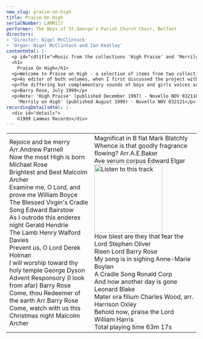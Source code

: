 ```yaml
---
new_slug: praise-on-high
title: Praise On High
serialNumber: LAMM117
performer: The Boys of St.George's Parish Church Choir, Belfast
directors:
- 'Director: Nigel McClintock'
- 'Organ: Nigel McClintock and Ian Keatley'
contentHtml: |-
  <p id="cdtitle">Music from the collections 'High Praise' and 'Merrily on High' (editor Dr. Barry Rose)</p>
  <h1>
    Praise On High</h1>
  <p>Welcome to Praise on High - a selection of items from two collections of sacred music for upper-voices, 'High Praise' and 'Merrily on High'.</p>
  <p>As editor of both volumes, when I first discussed the project with the publishers (Novello and Co), we agreed that our aim should be to make available a wide variety of music from different periods and styles to choirs of all standards - from school and community choirs to parish churches and cathedrals - and we hope that this recording may introduce you to some pieces that you would like your choir to sing.</p>
  <p>The differing but complementary sounds of boys and girls voices are represented in these 22 tracks, and we were delighted that the boys of St. George's Parish Church choir, Belfast, and the Armagh Girl Singers accepted our invitation to make this recording. We were also fortunate to be able to record in the inspiring spaces and gracious acoustic of St.Patrick's Roman Catholic Cathedral, Armagh, and for this, special thanks are due to the Administrator, Fr. Richard Naughton, as well as to the cathedral organist, George Minne, for his unfailing courtesy and assistance.</p>
  <p>Barry Rose, July 1999</p>
  <p>Note: 'High Praise' (published December 1997) - Novello NOV 032118<br>
    'Merrily on High' (published August 1999) - Novello NOV 032121</p>
recordingDetailsHtml: |-
  <div id="details">
    ©1999 Lammas Records</div>
---
```


<table class="tracktable">
  <tbody>
    <tr>
      <td class="column1">
        Rejoice and be merry <span class="composer">Arr.Andrew Parnell</span><br>
        Now the most High is born <span class="composer">Michael Rose</span><br>
        Brightest and Best <span class="composer">Malcolm Archer</span><br>
        Examine me, O Lord, and prove me <span class="composer">William Boyce</span><br>
        The Blessed Virgin's Cradle Song<span class="composer"> Edward Bairstow </span><br>
        As I outrode this enderes night <span class="composer">Gerald Hendrie</span><br>
        The Lamb <span class="composer">Henry Walford Davies </span><br>
        Prevent us, O Lord <span class="composer">Derek Holman </span><br>
        I will worship toward thy holy temple <span class="composer">George Dyson</span><br>
        Advent Responsory (I look from afar) <span class="composer">Barry Rose</span><br>
        Come, thou Redeemer of the earth <span class="composer">Arr.Barry Rose</span><br>
        Come, watch with us this Christmas night <span class="composer">Malcolm Archer </span>
      </td>
      <td class="column2">
        Magnificat in B flat <span class="composer">Mark Blatchly </span><br>
        Whence is that goodly fragrance flowing? <span class="composer"> Arr.A.E.Baker </span><br>
        Ave verum corpus <span class="composer">Edward Elgar</span><a href="cliplinks/aveverum%20.ram"><img alt="Listen to this track" src="/web/20160405055352im_/http://www.lammas.co.uk/images/listen.gif" width="180"></a><br>
        How blest are they that fear the Lord <span class="composer">Stephen Oliver </span><br>
        Risen Lord <span class="composer">Barry Rose</span><br>
        My song is in sighing <span class="composer">Anne-Marie Boylan</span><br>
        A Cradle Song <span class="composer">Ronald Corp</span><br>
        And now another day is gone <span class="composer">Leonard Blake</span><br>
        Mater ora filium <span class="composer">Charles Wood, arr. Harrison Oxley</span><br>
        Behold now, praise the Lord <span class="composer">William Harris</span><br>
        <span id="playingtime">Total playing time 63m 17s</span>
      </td>
    </tr>
  </tbody>
</table>
